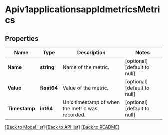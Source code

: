# Apiv1applicationsappIdmetricsMetrics

## Properties
Name | Type | Description | Notes
------------ | ------------- | ------------- | -------------
**Name** | **string** | Name of the metric. | [optional] [default to null]
**Value** | **float64** | Value of the metric. | [optional] [default to null]
**Timestamp** | **int64** | Unix timestamp of when the metric was recorded. | [optional] [default to null]

[[Back to Model list]](../README.md#documentation-for-models) [[Back to API list]](../README.md#documentation-for-api-endpoints) [[Back to README]](../README.md)

